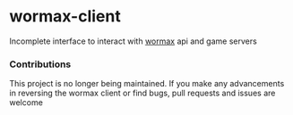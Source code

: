 # wormax-client
Incomplete interface to interact with [wormax](https://wormax.io) api and game servers

### Contributions

This project is no longer being maintained. If you make any advancements in reversing the wormax client or find bugs, pull requests and issues are welcome
